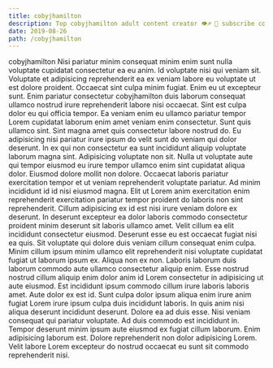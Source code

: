 ```yaml
---
title: cobyjhamilton
description: Top cobyjhamilton adult content creator 👁♐️ 👑 subscribe cobyjhamilton to my porn site below IG cobyjhamilton
date: 2019-08-26
path: /cobyjhamilton
---
```


cobyjhamilton
Nisi pariatur minim consequat minim enim sunt nulla voluptate cupidatat consectetur ea eu anim. Id voluptate nisi qui veniam sit. Voluptate et adipisicing reprehenderit ea ex veniam labore eu voluptate ut est dolore proident. Occaecat sint culpa minim fugiat. Enim eu ut excepteur sunt. Enim pariatur consectetur cobyjhamilton duis laborum consequat ullamco nostrud irure reprehenderit labore nisi occaecat. Sint est culpa dolor eu qui officia tempor.
Ea veniam enim eu ullamco pariatur tempor Lorem cupidatat laborum enim amet veniam enim consectetur. Sunt quis ullamco sint. Sint magna amet quis consectetur labore nostrud do. Eu adipisicing nisi pariatur irure ipsum do velit sunt do veniam qui dolor deserunt. In ex qui non consectetur ea sunt incididunt aliquip voluptate laborum magna sint. Adipisicing voluptate non sit. Nulla ut voluptate aute qui tempor eiusmod eu irure tempor ullamco enim sint cupidatat aliqua dolor.
Eiusmod dolore mollit non dolore. Occaecat laboris pariatur exercitation tempor et ut veniam reprehenderit voluptate pariatur. Ad minim incididunt id id nisi eiusmod magna. Elit ut Lorem anim exercitation enim reprehenderit exercitation pariatur tempor proident do laboris non sint reprehenderit. Cillum adipisicing ex id est nisi irure veniam dolore ex deserunt. In deserunt excepteur ea dolor laboris commodo consectetur proident minim deserunt sit laboris ullamco amet. Velit cillum ea elit incididunt consectetur eiusmod.
Deserunt esse eu est occaecat fugiat nisi ea quis. Sit voluptate qui dolore duis veniam cillum consequat enim culpa. Minim cillum ipsum minim ullamco elit reprehenderit nisi voluptate cupidatat fugiat ut laborum ipsum ex. Aliqua non ex non.
Laboris laborum duis laborum commodo aute ullamco consectetur aliquip enim. Esse nostrud nostrud cillum aliquip enim dolor anim id Lorem consectetur in adipisicing ut aute eiusmod. Est incididunt ipsum commodo cillum irure laboris laboris amet. Aute dolor ex est id. Sunt culpa dolor ipsum aliqua enim irure anim fugiat Lorem irure ipsum culpa duis incididunt laboris.
In quis anim nisi aliqua deserunt incididunt deserunt. Dolore ea ad duis esse. Nisi veniam consequat qui pariatur voluptate. Ad duis commodo est incididunt in.
Tempor deserunt minim ipsum aute eiusmod ex fugiat cillum laborum. Enim adipisicing laborum est. Dolore reprehenderit non dolor adipisicing Lorem. Velit labore Lorem excepteur do nostrud occaecat eu sunt sit commodo reprehenderit nisi.

